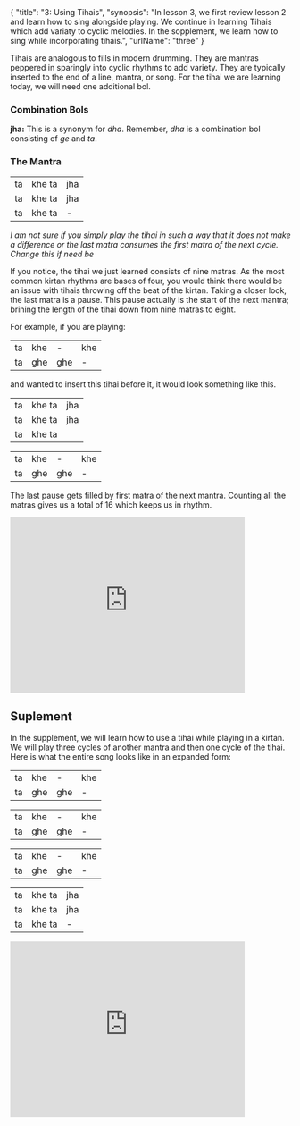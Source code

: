 <data>
{
    "title": "3: Using Tihais",
    "synopsis": "In lesson 3, we first review lesson 2 and learn how to sing alongside playing. We continue in learning Tihais which add variaty to cyclic melodies. In the sopplement, we learn how to sing while incorporating tihais.",
    "urlName": "three"
}
</data>

Tihais are analogous to fills in modern drumming. They are mantras peppered in sparingly into cyclic rhythms to add variety. They are typically inserted to the end of a line, mantra, or song. For the tihai we are learning today, we will need one additional bol. 

### Combination Bols

**jha:**
This is a synonym for *dha*. Remember, *dha* is a combination bol consisting of *ge* and *ta*.


### The Mantra

<table>
    <tr>
        <td>ta</td> 
        <td>khe ta</td> 
        <td>jha</td> 
    </tr>
    <tr>
        <td>ta</td> 
        <td>khe ta</td> 
        <td>jha</td> 
    </tr>
    <tr>
        <td>ta</td> 
        <td>khe ta</td> 
        <td>-</td> 
    </tr>
</table>

*I am not sure if you simply play the tihai in such a way that it does not make a difference or the last matra consumes the first matra of the next cycle. Change this if need be*

If you notice, the tihai we just learned consists of nine matras. As the most common kirtan rhythms are bases of four, you would think there would be an issue with tihais throwing off the beat of the kirtan. Taking a closer look, the last matra is a pause. This pause actually is the start of the next mantra; brining the length of the tihai down from nine matras to eight.

For example, if you are playing:

<table>
    <tr>
        <td>ta</td> 
        <td>khe</td> 
        <td>-</td> 
        <td>khe</td> 
    </tr>
    <tr>
       <td>ta</td> 
        <td>ghe</td> 
        <td>ghe</td> 
        <td>-</td> 
    </tr>
</table>

and wanted to insert this tihai before it, it would look something like this.

<table>
    <tr>
        <td>ta</td> 
        <td>khe ta</td> 
        <td>jha</td> 
    </tr>
    <tr>
        <td>ta</td> 
        <td>khe ta</td> 
        <td>jha</td> 
    </tr>
    <tr>
        <td>ta</td> 
        <td>khe ta</td> 
    </tr>
</table>

<table>
    <tr>
        <td>ta</td> 
        <td>khe</td> 
        <td>-</td> 
        <td>khe</td> 
    </tr>
    <tr>
       <td>ta</td> 
        <td>ghe</td> 
        <td>ghe</td> 
        <td>-</td> 
    </tr>
</table>

The last pause gets filled by first matra of the next mantra. Counting all the matras gives us a total of 16 which keeps us in rhythm.


<iframe width="420" height="315" src="http://www.youtube.com/embed/tJHSak0LCV8" frameborder="0" allowfullscreen></iframe>



## Suplement

In the supplement, we will learn how to use a tihai while playing in a kirtan. We will play three cycles of another mantra and then one cycle of the tihai. Here is what the entire song looks like in an expanded form:

<table>
    <tr>
        <td>ta</td> 
        <td>khe</td> 
        <td>-</td> 
        <td>khe</td> 
    </tr>
    <tr>
       <td>ta</td> 
        <td>ghe</td> 
        <td>ghe</td> 
        <td>-</td> 
    </tr>
</table>
<table>
    <tr>
        <td>ta</td> 
        <td>khe</td> 
        <td>-</td> 
        <td>khe</td> 
    </tr>
    <tr>
       <td>ta</td> 
        <td>ghe</td> 
        <td>ghe</td> 
        <td>-</td> 
    </tr>
</table>
<table>
    <tr>
        <td>ta</td> 
        <td>khe</td> 
        <td>-</td> 
        <td>khe</td> 
    </tr>
    <tr>
       <td>ta</td> 
        <td>ghe</td> 
        <td>ghe</td> 
        <td>-</td> 
    </tr>
</table>
<table>
    <tr>
        <td>ta</td> 
        <td>khe ta</td> 
        <td>jha</td> 
    </tr>
    <tr>
        <td>ta</td> 
        <td>khe ta</td> 
        <td>jha</td> 
    </tr>
    <tr>
        <td>ta</td> 
        <td>khe ta</td> 
        <td>-</td> 
    </tr>
</table>

<iframe width="420" height="315" src="http://www.youtube.com/embed/mpGTI1Ps49o" frameborder="0" allowfullscreen></iframe>

